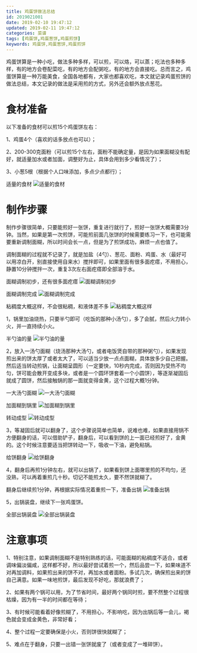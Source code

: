 ```yaml
---
title: 鸡蛋饼做法总结
id: 2019021001
date: 2019-02-10 19:47:12
updated: 2019-02-11 19:47:12
categories: 菜谱
tags: [鸡蛋饼,鸡蛋葱饼,鸡蛋煎饼]
keywords: 鸡蛋饼,鸡蛋葱饼,鸡蛋煎饼
---
```



鸡蛋饼算是一种小吃，做法多种多样，可以煎，可以烙，可以蒸；吃法也多种多样，有的地方会卷配菜吃，有的地方会配粥吃，有的地方会直接吃。总而言之，鸡蛋饼算是一种万能美食，全国各地都有，大家也都喜欢吃，本文就记录鸡蛋煎饼的做法总结，本文记录的做法是采用煎的方式，另外还会额外放点葱花。


<!-- more -->


# 食材准备


以下准备的食材可以煎15个鸡蛋饼左右：

1、鸡蛋4个（喜欢的话多放点也可以）；

2、200-300克面粉（可以煎15个左右，面粉不能确定量，是因为如果面糊没有配好，就适量加水或者加面，调整好为止，具体会用到多少看情况了）；

3、小葱5根（根据个人口味添加，多点少点都行）；

适量的食材
![适量的食材](https://raw.githubusercontent.com/iplaypi/img-playpi/master/img/old/b7f2e3a3gy1g02zsjak5uj229s29sb2a.jpg "适量的食材")


# 制作步骤


制作步骤很简单，只要能煎好一张饼，重复进行就行了，煎好一张饼大概需要3分钟。当然，如果是第一次煎饼，可能煎前面几张饼的时候需要练习一下，也可能需要重新调制面糊，所以时间会长一点，但是为了煎饼成功，麻烦一点也值了。

调制面糊的过程就不记录了，就是加盐（4勺）、葱花、面粉、鸡蛋、水（最好可以用凉白开，别直接使用自来水）搅拌即可，如果里面有很多面疙瘩，不用担心，静置10分钟搅拌一次，重复3次左右面疙瘩即全部溶于水。

面糊调制初步，还有很多面疙瘩
![面糊调制初步](https://raw.githubusercontent.com/iplaypi/img-playpi/master/img/old/b7f2e3a3gy1g02zsyhqz9j229s29sx6p.jpg "面糊调制初步")

面糊调制完成
![面糊调制完成](https://raw.githubusercontent.com/iplaypi/img-playpi/master/img/old/b7f2e3a3gy1g02zt8lieaj229s29s1ky.jpg "面糊调制完成")

粘稠度大概这样，不会很粘稠，和液体差不多
![粘稠度大概这样](https://raw.githubusercontent.com/iplaypi/img-playpi/master/img/old/b7f2e3a3gy1g02ztjniz7j229s29s1ky.jpg "粘稠度大概这样")

1，锅里加油烧热，只要半勺即可（吃饭的那种小汤勺），多了会腻，然后火力转小火，并一直持续小火。

半勺油的量
![半勺油的量](https://raw.githubusercontent.com/iplaypi/img-playpi/master/img/old/b7f2e3a3gy1g02zttlh5dj229s29su0x.jpg "半勺油的量")

2，放入一汤勺面糊（烧汤那种大汤勺，或者电饭煲自带的那种粥勺），如果发现煎出来的饼太厚了或者太大了，可以适当少放一点点面糊，具体放多少自己把握。然后适当转动煎锅，让面糊呈圆形（一定要快，10秒内完成，否则因为受热不均匀，饼可能会散开变成多块，或者是一个圆环饼套着一个小圆饼），等逐渐凝固后就成了圆饼，然后接触锅的那一面就变得金黄，这个过程大概1分钟。

一大汤勺面糊
![一大汤勺面糊](https://raw.githubusercontent.com/iplaypi/img-playpi/master/img/old/b7f2e3a3gy1g02zu5p94aj229s29s7wi.jpg "一大汤勺面糊")

加面糊到锅里
![加面糊到锅里](https://raw.githubusercontent.com/iplaypi/img-playpi/master/img/old/b7f2e3a3gy1g02zuex8yfj229s29sqv5.jpg "加面糊到锅里")

转动成型
![转动成型](https://raw.githubusercontent.com/iplaypi/img-playpi/master/img/old/b7f2e3a3gy1g02zuu7r6ej229s29su0x.jpg "转动成型")

3，等凝固后就可以翻身了，这个步骤说简单也简单，说难也难，如果直接用锅不方便翻身的话，可以借助铲子，翻身后，可以看到饼的上一面已经煎好了，金黄的。这个时候注意要适当把饼转动一下，吸收一下油，避免粘锅。

给饼翻身
![给饼翻身](https://raw.githubusercontent.com/iplaypi/img-playpi/master/img/old/b7f2e3a3gy1g02zv4hgxoj229s29s7wi.jpg "给饼翻身")

4，翻身后再煎1分钟左右，就可以出锅了，如果看到饼上面哪里煎的不均匀，还没熟，可以再着重煎几十秒。切记不能煎太久，要不然饼就糊了。

翻身后继续煎1分钟，再根据实际情况着重煎一下，准备出锅
![准备出锅](https://raw.githubusercontent.com/iplaypi/img-playpi/master/img/old/b7f2e3a3gy1g02zvduw1jj229s29su0x.jpg "准备出锅")

5，出锅装盘，继续下一张鸡蛋饼。

全部出锅装盘
![全部出锅装盘](https://raw.githubusercontent.com/iplaypi/img-playpi/master/img/old/b7f2e3a3gy1g02zvpluirj229s29sb2a.jpg "全部出锅装盘")


# 注意事项


1、特别注意，如果调制面糊不是特别熟练的话，可能面糊的粘稠度不适合，或者调味偏淡偏咸，这样都不好，所以最好尝试着煎一个，然后品尝一下，如果味道不对再加调料，如果煎出来的饼不对，再加水或者面粉。多试几次，确保煎出来的饼自己满意。如果一味地煎饼，最后发现不好吃，那就浪费了；

2、如果有两个锅可以用，为了节省时间，最好两个锅同时煎，要不然整个过程很枯燥，因为有一半的时间都在等待；

3、有时候可能看着好像煎糊了，不用担心，不影响吃，因为出锅后等一会儿，褐色就会变成金黄色，非常好看；

4、整个过程一定要确保是小火，否则饼很快就糊了；

5、难点在于翻身，只要一出错一张饼就废了（或者变成了一堆碎饼）。

